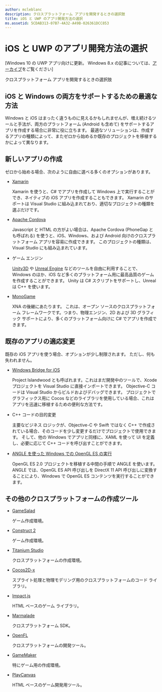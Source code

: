 ```yaml
---
author: mcleblanc
description: クロスプラットフォーム アプリを開発するときの選択肢
title: iOS と UWP のアプリ開発方法の選択
ms.assetid: 5CDAB313-07B7-4A32-A49B-026361DCC853
---
```


# iOS と UWP のアプリ開発方法の選択

\[Windows 10 の UWP アプリ向けに更新。 Windows 8.x の記事については、[アーカイブ](http://go.microsoft.com/fwlink/p/?linkid=619132)をご覧ください\]

クロスプラットフォーム アプリを開発するときの選択肢

## iOS と Windows の両方をサポートするための最適な方法

Windows と iOS はまったく違うものに見えるかもしれませんが、増え続けるツールと手法が、両方のプラットフォーム (Android も含めて) をサポートするアプリを作成する場合に非常に役に立ちます。 最適なソリューションは、作成するアプリの種類によって、またゼロから始めるか既存のプロジェクトを移植するかによって異なります。

## 新しいアプリの作成

ゼロから始める場合、次のように自由に選べる多くのオプションがあります。

-   [Xamarin](http://go.microsoft.com/fwlink/p/?LinkID=320484)

    Xamarin を使うと、C# でアプリを作成して Windows 上で実行することができ、ネイティブの iOS アプリを作成することもできます。 Xamarin のサポートは Visual Studio に組み込まれており、適切なプロジェクトの種類を選ぶだけです。

-   [Apache Cordova](http://go.microsoft.com/fwlink/p/?LinkID=400439)

    Javascript と HTML の方がよい場合は、Apache Cordova (PhoneGap とも呼ばれる) を使うと、iOS、Windows、および Android 向けのクロスプラットフォーム アプリを容易に作成できます。 このプロジェクトの種類は、Visual Studio にも組み込まれています。

-   ゲーム エンジン

    [Unity3D](http://go.microsoft.com/fwlink/p/?LinkID=320479) や [Unreal Engine](http://go.microsoft.com/fwlink/p/?LinkID=394062) などのツールを自由に利用することで、Windows のほか、iOS など多くのプラットフォーム用に最高品質のゲームを作成することができます。 Unity は C# スクリプトをサポートし、Unreal は C++ を使います。

-   [MonoGame](http://go.microsoft.com/fwlink/p/?LinkID=320483)

    XNA の後継にあたります。 これは、オープン ソースのクロスプラットフォーム フレームワークです。つまり、物理エンジン、2D および 3D グラフィック サポートにより、多くのプラットフォーム向けに C# でアプリを作成できます。

## 既存のアプリの適応変更

既存の iOS アプリを使う場合、オプションが少し制限されます。 ただし、何も失われません。

-   [Windows Bridge for iOS](https://go.microsoft.com/fwlink/p/?LinkId=619014)

    Project Islandwood とも呼ばれます。これはまだ開発中のツールで、Xcode プロジェクトを Visual Studio に直接インポートできます。 Objective-C コードは Visual Studio からビルドおよびデバッグできます。 プロジェクトでグラフィックス用に Cocos などのライブラリを使用している場合、これはアプリを迅速に移植するための便利な方法です。

-   C++ コードの目的変更

    主要なビジネス ロジックが、Objective-C や Swift ではなく C++ で作成されている場合、そのコードを少し変更するだけでプロジェクトで使用できます。 そして、他の Windows でアプリと同様に、XAML を使って UI を定義し、必要に応じて C++ コードを呼び出すことができます。

-   [ANGLE を使った Windows での OpenGL ES の実行](http://go.microsoft.com/fwlink/p/?linkid=618387)

    OpenGL ES 2.0 プロジェクトを移植する中間の手順で ANGLE を使います。 ANGLE では、OpenGL ES API 呼び出しを DirectX 11 API 呼び出しに変換することにより、Windows で OpenGL ES コンテンツを実行することができます。

## その他のクロスプラットフォームの作成ツール

-   [GameSalad](http://go.microsoft.com/fwlink/p/?LinkID=320480)

    ゲーム作成環境。

-   [Construct 2]( http://go.microsoft.com/fwlink/p/?LinkID=320481)

    ゲーム作成環境。

-   [Titanium Studio](http://go.microsoft.com/fwlink/p/?LinkID=320482)

    クロスプラットフォームの作成環境。

-   [Cocos2D-x](http://go.microsoft.com/fwlink/p/?LinkID=320485)

    スプライト処理と物理モデリング用のクロスプラットフォームのコード ライブラリ。

-   [Impact.js](http://go.microsoft.com/fwlink/p/?LinkID=320486)

    HTML ベースのゲーム ライブラリ。

-   [Marmalade](http://go.microsoft.com/fwlink/p/?LinkID=320487)

    クロスプラットフォーム SDK。

-   [OpenFL](http://go.microsoft.com/fwlink/p/?LinkID=320488)

    クロスプラットフォームの開発ツール。

-   [GameMaker](http://go.microsoft.com/fwlink/p/?LinkID=320490)

    特にゲーム用の作成環境。

-   [PlayCanvas](http://go.microsoft.com/fwlink/p/?LinkID=394061)

    HTML ベースのゲーム開発用ツール。



<!--HONumber=May16_HO2-->



